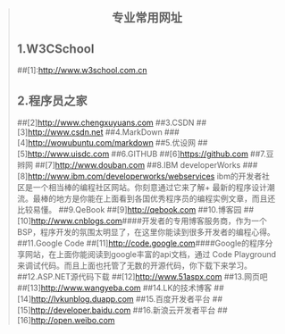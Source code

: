 >## <center>专业常用网址</center>
>## 1.W3CSchool
>##[1]:<http://www.w3school.com.cn> 
>## 2.程序员之家
>##[2]<http://www.chengxuyuans.com>
>##3.CSDN
>##[3]<http://www.csdn.net>
>##4.MarkDown
>###[4]<http://wowubuntu.com/markdown>
>##5.优设网
>##[5]<http://www.uisdc.com>
>##6.GITHUB
>##[6]<https://github.com>
>##7.豆辫网
>##[7]<http://www.douban.com>
>##8.IBM developerWorks 
>###[8]<http://www.ibm.com/developerworks/webservices> ibm的开发者社区是一个相当棒的编程社区网站。你刻意通过它来了解+    最新的程序设计潮流。最棒的地方是你能在上面看到各国优秀程序员的编程实例文章，而且还比较易懂。
>##9.QeBook 
>##[9]<http://qebook.com>
>##10.博客园 
>##[10]<http://www.cnblogs.com>####开发者的专用博客服务商，作为一个BSP，程序开发的氛围太明显了，在这里你能读到很多开发者的编程心得。
>##11.Google Code 
>##[11]<http://code.google.com>####Google的程序分享网站，在上面你能阅读到google丰富的api文档，通过 Code Playground 来调试代码。而且上面也托管了无数的开源代码，你下载下来学习。 
>##12.ASP.NET源代码下载
>##[12]<http://www.51aspx.com>
>##13.网页吧
>##[13]<http://www.wangyeba.com>
>##14.LK的技术博客
>##[14]<http://lvkunblog.duapp.com>
>##15.百度开发者平台
>##[15]<http://developer.baidu.com>
>##16.新浪云开发者平台
>##[16]<http://open.weibo.com>
